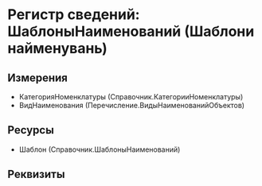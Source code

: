 ﻿# Регистр сведений: ШаблоныНаименований (Шаблони найменувань)

## Измерения

- КатегорияНоменклатуры (Справочник.КатегорииНоменклатуры)
- ВидНаименования (Перечисление.ВидыНаименованийОбъектов)

## Ресурсы

- Шаблон (Справочник.ШаблоныНаименований)

## Реквизиты



